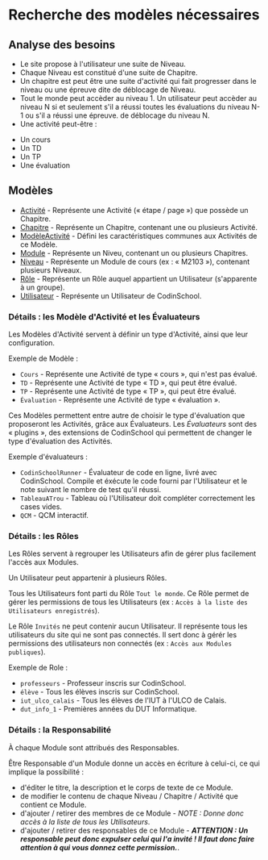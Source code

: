 # Recherche des modèles nécessaires

## Analyse des besoins

* Le site propose à l'utilisateur une suite de Niveau.
* Chaque Niveau est constitué d'une suite de Chapitre.
* Un chapitre est peut être une suite d'activité qui fait progresser dans le niveau ou une épreuve dite de déblocage de Niveau.
* Tout le monde peut accèder au niveau 1. Un utilisateur peut accèder au niveau N si et seulement s'il a réussi toutes les évaluations du niveau N-1 ou s'il a réussi une épreuve.
de déblocage du niveau N.
* Une activité peut-être :
 - Un cours
 - Un TD
 - Un TP
 - Une évaluation

## Modèles

 * [Activité](Activite.md) - Représente une Activité (« étape / page ») que possède un Chapitre.
 * [Chapitre](Chapitre.md) - Représente un Chapitre, contenant une ou plusieurs Activité.
 * [ModèleActivité](ModeleActivite.md) - Défini les caractéristiques communes aux Activités de ce Modèle.
 * [Module](Module.md) - Représente un Niveu, contenant un ou plusieurs Chapitres.
 * [Niveau](Niveau.md) - Représente un Module de cours (ex : « M2103 »), contenant plusieurs Niveaux.
 * [Rôle](Role.md) - Représente un Rôle auquel appartient un Utilisateur (s'apparente à un groupe).
 * [Utilisateur](Utilisateur.md) - Représente un Utilisateur de CodinSchool.

### Détails : les Modèle d'Activité et les Évaluateurs

Les Modèles d'Activité servent à définir un type d'Activité, ainsi que leur configuration.

Exemple de Modèle :
 - `Cours` - Représente une Activité de type « cours », qui n'est pas évalué.
 - `TD` - Représente une Activité de type « TD », qui peut être évalué.
 - `TP` - Représente une Activité de type « TP », qui peut être évalué.
 - `Évaluation` - Représente une Activité de type « évaluation ».

Ces Modèles permettent entre autre de choisir le type d'évaluation que proposeront les Activités, grâce aux Évaluateurs.
Les *Évaluateurs* sont des « plugins », des extensions de CodinSchool qui permettent de changer le type d'évaluation des Activités.

Exemple d'évaluateurs :
 - `CodinSchoolRunner` - Évaluateur de code en ligne, livré avec CodinSchool. Compile et éxécute le code fourni par l'Utilisateur et le note suivant le nombre de test qu'il réussi.
 - `TableauATrou` - Tableau où l'Utilisateur doit compléter correctement les cases vides.
 - `QCM` - QCM interactif.

### Détails : les Rôles

Les Rôles servent à regrouper les Utilisateurs afin de gérer plus facilement l'accès aux Modules.

Un Utilisateur peut appartenir à plusieurs Rôles.

Tous les Utilisateurs font parti du Rôle `Tout le monde`.
Ce Rôle permet de gérer les permissions de tous les Utilisateurs (ex : `Accès à la liste des Utilisateurs enregistrés`).

Le Rôle `Invités` ne peut contenir aucun Utilisateur.
Il représente tous les utilisateurs du site qui ne sont pas connectés.
Il sert donc à gérér les permissions des utilisateurs non connectés (ex : `Accès aux Modules publiques`).

Exemple de Role :
 - `professeurs` - Professeur inscris sur CodinSchool.
 - `élève` - Tous les élèves inscris sur CodinSchool.
 - `iut_ulco_calais` - Tous les élèves de l'IUT à l'ULCO de Calais.
 - `dut_info_1` - Premières années du DUT Informatique.

### Détails : la Responsabilité

À chaque Module sont attribués des Responsables.

Être Responsable d'un Module donne un accès en écriture à celui-ci, ce qui implique la possibilité :
 - d'éditer le titre, la description et le corps de texte de ce Module.
 - de modifier le contenu de chaque Niveau / Chapitre / Activité que contient ce Module.
 - d'ajouter / retirer des membres de ce Module - *NOTE : Donne donc accès à la liste de tous les Utilisateurs*.
 - d'ajouter / retirer des responsables de ce Module - ***ATTENTION : Un responsable peut donc expulser celui qui l'a invité ! Il faut donc faire attention à qui vous donnez cette permission.***.